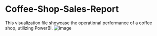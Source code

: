 # Coffee-Shop-Sales-Report
This visualization file showcase the operational perfermance of a coffee shop, utilizing PowerBI.
![image](https://github.com/user-attachments/assets/af0d1c40-8a06-4a01-94dc-77e39930ea1b)
